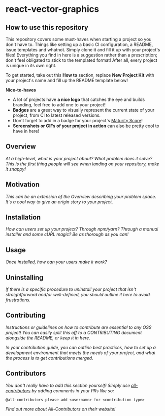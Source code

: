 # react-vector-graphics

## How to use this repository

This repository covers some must-haves when starting a project so you don't have to. Things like setting up a basic CI configuration, a README, issue templates and whatnot. Simply clone it and fill it up with your project's files! Everything you find in here is a suggestion rather than a prescription; don't feel obligated to stick to the templated format! After all, every project is unique in its own right.

To get started, take out this __How to__ section, replace __New Project Kit__ with your project's name and fill up the README template below!

__Nice-to-haves__
- A lot of projects have __a nice logo__ that catches the eye and builds branding, feel free to add one to your project!
- __Badges__ are a great way to visually represent the current state of your project, from CI to latest released versions.
- Don't forget to add in a badge for your project's [Maturity Score](https://github.com/tophat/getting-started/blob/master/scorecard.md)!
- __Screenshots or GIFs of your project in action__ can also be pretty cool to have in here!

## Overview

_At a high-level, what is your project about? What problem does it solve? This is the first thing people will see when landing on your repository, make it snappy!_

## Motivation

_This can be an extension of the Overview describing your problem space. It's a cool way to give an origin story to your project._

## Installation

_How can users set up your project? Through npm/yarn? Through a manual installer and some cURL magic? Be as thorough as you can!_

## Usage

_Once installed, how can your users make it work?_

## Uninstalling

_If there is a specific procedure to uninstall your project that isn't straightforward and/or well-defined, you should outline it here to avoid frustrations._

## Contributing

_Instructions or guidelines on how to contribute are essential to any OSS project! You can easily split this off to a CONTRIBUTING document alongside the README, or keep it in here._

_In your contribution guide, you can outline best practices, how to set up a development environment that meets the needs of your project, and what the process is to get contributions merged._

## Contributors

_You don't really have to add this section yourself! Simply use [all-contributors](https://allcontributors.org/) by adding comments in your PRs like so:_

```
@all-contributors please add <username> for <contribution type>
```

_Find out more about All-Contributors on their website!_


